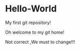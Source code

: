 # Hello-World
My  first git repository!

Oh  welcome to my git home!

Not correct ,We must to change!!!
